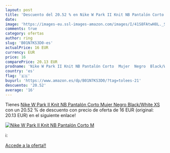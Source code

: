 ```yaml
---
layout: post
title: 'Descuento del 20.52 % en Nike W Park II Knit NB Pantalón Corto  M'
date: 
image: 'https://images-eu.ssl-images-amazon.com/images/I/41S8FAtwH8L._SL200_.jpg'
comments: true
category: ofertas
author: ring
slug: 'B01N7KS3D0-es'
actualPrice: 16 EUR
currency: EUR
price: 16
comparePrice: 20.13 EUR
prodname: 'Nike W Park II Knit NB Pantalón Corto  Mujer  Negro  Black/White   XS'
country: 'es'
flag: '🇪🇸'
buyurl: 'https://www.amazon.es/dp/B01N7KS3D0/?tag=tolees-21'
descuento: '20.52'
average: '16'
---
```


Tienes [Nike W Park II Knit NB Pantalón Corto  Mujer  Negro  Black/White   XS](https://www.amazon.es/dp/B01N7KS3D0/?tag=tolees-21) con un 20.52 % de descuento con precio de oferta de 16 EUR (original: 20.13 EUR) en el siguiente enlace!

[![Nike W Park II Knit NB Pantalón Corto  M](https://images-eu.ssl-images-amazon.com/images/I/41S8FAtwH8L._SL200_.jpg)](https://www.amazon.es/dp/B01N7KS3D0/?tag=tolees-21)

ℹ️:


[Accede a la oferta!!](https://www.amazon.es/dp/B01N7KS3D0/?tag=tolees-21)
